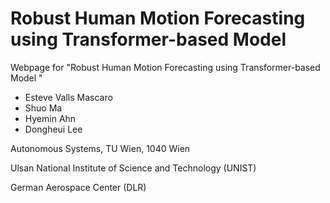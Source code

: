 # Robust Human Motion Forecasting using Transformer-based Model

Webpage for "Robust Human Motion Forecasting using Transformer-based Model
"
- Esteve Valls Mascaro
- Shuo Ma
- Hyemin Ahn
- Dongheui Lee

Autonomous Systems, TU Wien, 1040 Wien

Ulsan National Institute of Science and Technology (UNIST)

German Aerospace Center (DLR)
